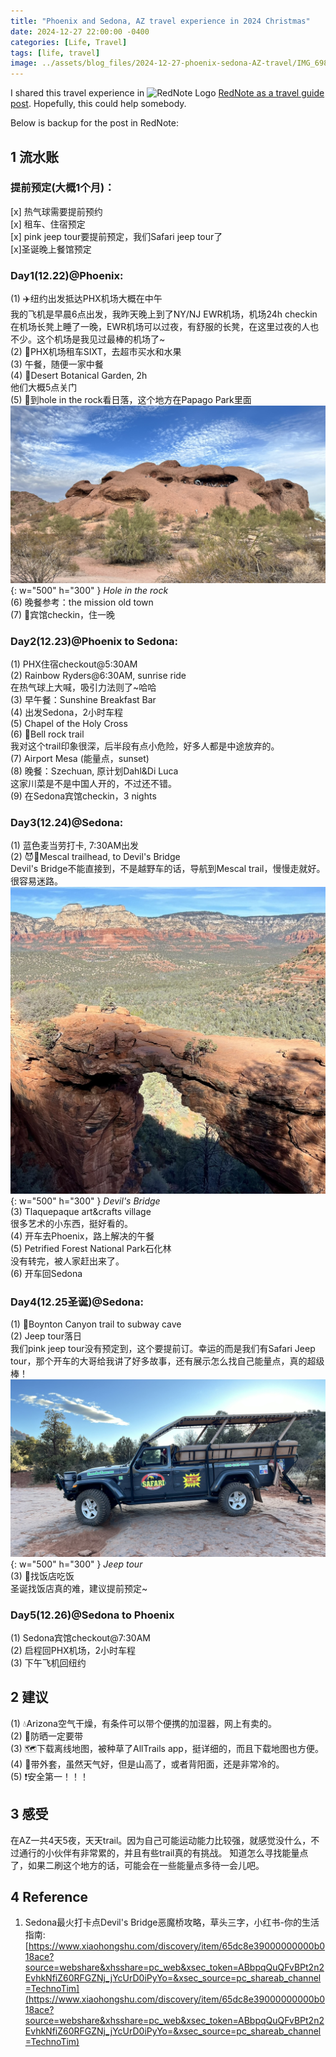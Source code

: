 ```yaml
---
title: "Phoenix and Sedona, AZ travel experience in 2024 Christmas"
date: 2024-12-27 22:00:00 -0400
categories: [Life, Travel]
tags: [life, travel]
image: ../assets/blog_files/2024-12-27-phoenix-sedona-AZ-travel/IMG_6984.JPEG
---
```


I shared this travel experience in <span><img src="https://upload.wikimedia.org/wikipedia/commons/thumb/c/c1/XiaohongshuLOGO.svg/512px-XiaohongshuLOGO.svg.png" alt="RedNote Logo" style="width: 20px; height: 20px;"></span> [RedNote as a travel guide post](https://www.xiaohongshu.com/discovery/item/6770486b000000000901699d?source=webshare&xhsshare=pc_web&xsec_token=ABYJwKkar-FcqNZocrAta0-D_KnYYA1ePeQWorz4yenaY=&xsec_source=pc_share). Hopefully, this could help somebody.

Below is backup for the post in RedNote: 

## 1 流水账

### 提前预定(大概1个月)：  
[x] 热气球需要提前预约  
[x] 租车、住宿预定  
[x] pink jeep tour要提前预定，我们Safari jeep tour了  
[x]圣诞晚上餐馆预定

### Day1(12.22)@Phoenix:

(1) ✈️纽约出发抵达PHX机场大概在中午  
我的飞机是早晨6点出发，我昨天晚上到了NY/NJ EWR机场，机场24h checkin在机场长凳上睡了一晚，EWR机场可以过夜，有舒服的长凳，在这里过夜的人也不少。这个机场是我见过最棒的机场了~  
(2) 🚙PHX机场租车SIXT，去超市买水和水果  
(3) 午餐，随便一家中餐  
(4) 🌵Desert Botanical Garden, 2h  
    他们大概5点关门  
(5) 🌄到hole in the rock看日落，这个地方在Papago Park里面  
![alt text](../assets/blog_files/2024-12-27-phoenix-sedona-AZ-travel/IMG_6890.JPEG){: w="500" h="300" }
_Hole in the rock_  
(6) 晚餐参考：the mission old town  
(7) 🏨宾馆checkin，住一晚  

### Day2(12.23)@Phoenix to Sedona: 

(1) PHX住宿checkout@5:30AM  
(2) Rainbow Ryders@6:30AM, sunrise ride   
    在热气球上大喊，吸引力法则了~哈哈  
(3) 早午餐：Sunshine Breakfast Bar  
(4) 出发Sedona，2小时车程  
(5) Chapel of the Holy Cross  
(6) 🧗Bell rock trail  
    我对这个trail印象很深，后半段有点小危险，好多人都是中途放弃的。  
(7) Airport Mesa (能量点，sunset)   
(8) 晚餐：Szechuan, 原计划Dahl&Di Luca  
    这家川菜是不是中国人开的，不过还不错。  
(9) 在Sedona宾馆checkin，3 nights  

### Day3(12.24)@Sedona: 
(1) 蓝色麦当劳打卡, 7:30AM出发  
(2) 😈🧗Mescal trailhead, to Devil's Bridge  
Devil's Bridge不能直接到，不是越野车的话，导航到Mescal trail，慢慢走就好。很容易迷路。  
![alt text](../assets/blog_files/2024-12-27-phoenix-sedona-AZ-travel/IMG_6984.JPEG){: w="500" h="300" }
_Devil's Bridge_  
(3) Tlaquepaque art&crafts village  
很多艺术的小东西，挺好看的。  
(4) 开车去Phoenix，路上解决的午餐  
(5) Petrified Forest National Park石化林  
    没有转完，被人家赶出来了。  
(6) 开车回Sedona

### Day4(12.25圣诞)@Sedona:
(1) 🧗Boynton Canyon trail to subway cave   
(2) Jeep tour落日  
我们pink jeep tour没有预定到，这个要提前订。幸运的而是我们有Safari Jeep tour，那个开车的大哥给我讲了好多故事，还有展示怎么找自己能量点，真的超级棒！ 
![alt text](../assets/blog_files/2024-12-27-phoenix-sedona-AZ-travel/IMG_7106.JPEG){: w="500" h="300" }
_Jeep tour_  
(3) 🍚找饭店吃饭  
圣诞找饭店真的难，建议提前预定~

### Day5(12.26)@Sedona to Phoenix
(1) Sedona宾馆checkout@7:30AM  
(2) 启程回PHX机场，2小时车程  
(3) 下午飞机回纽约  

## 2 建议
(1) 💧Arizona空气干燥，有条件可以带个便携的加湿器，网上有卖的。  
(2) 🧴防晒一定要带  
(3) 🗺️下载离线地图，被种草了AllTrails app，挺详细的，而且下载地图也方便。  
(4) 🥶带外套，虽然天气好，但是山高了，或者背阳面，还是非常冷的。  
(5) ❗安全第一！！！

## 3 感受
在AZ一共4天5夜，天天trail。因为自己可能运动能力比较强，就感觉没什么，不过通行的小伙伴有非常累的，并且有些trail真的有挑战。
知道怎么寻找能量点了，如果二刷这个地方的话，可能会在一些能量点多待一会儿吧。

## 4 Reference
1. Sedona最火打卡点Devil's Bridge恶魔桥攻略，草头三字，小红书-你的生活指南: [https://www.xiaohongshu.com/discovery/item/65dc8e39000000000b018ace?source=webshare&xhsshare=pc_web&xsec_token=ABbpqQuQFvBPt2n2EvhkNfiZ60RFGZNj_jYcUrD0iPyYo=&xsec_source=pc_shareab_channel=TechnoTim](https://www.xiaohongshu.com/discovery/item/65dc8e39000000000b018ace?source=webshare&xhsshare=pc_web&xsec_token=ABbpqQuQFvBPt2n2EvhkNfiZ60RFGZNj_jYcUrD0iPyYo=&xsec_source=pc_shareab_channel=TechnoTim)


